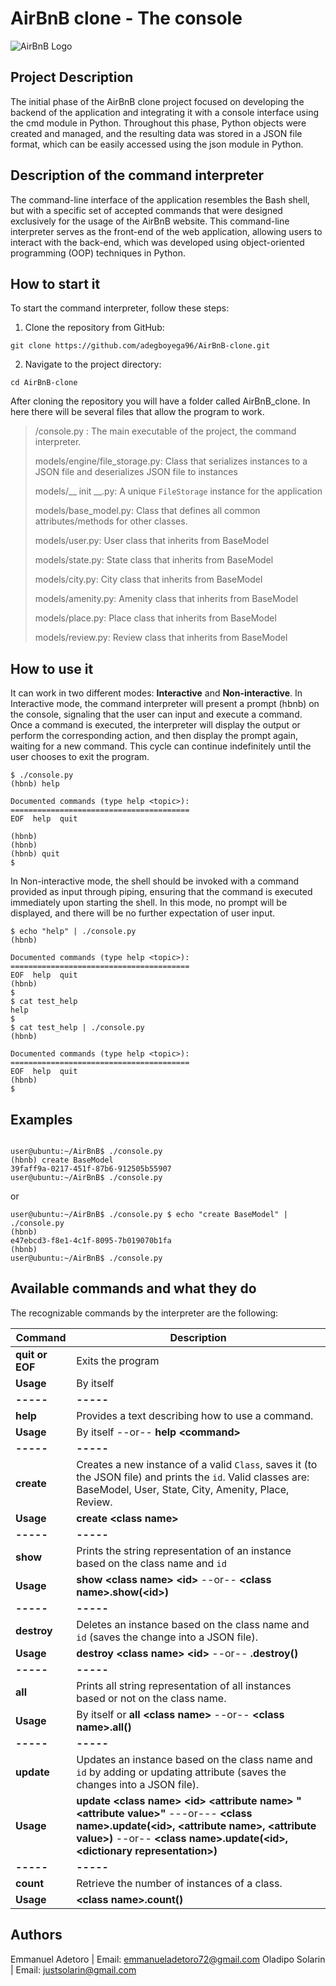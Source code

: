 # AirBnB clone - The console
![AirBnB Logo](https://miro.medium.com/v2/resize:fit:1400/0*NChTo-XqLOxLabIW)

## Project Description
The initial phase of the AirBnB clone project focused on developing the backend of the application and integrating it with a console interface using the cmd module in Python. Throughout this phase, Python objects were created and managed, and the resulting data was stored in a JSON file format, which can be easily accessed using the json module in Python.

## Description of the command interpreter
The command-line interface of the application resembles the Bash shell, but with a specific set of accepted commands that were designed exclusively for the usage of the AirBnB website. This command-line interpreter serves as the front-end of the web application, allowing users to interact with the back-end, which was developed using object-oriented programming (OOP) techniques in Python.

## How to start it
To start the command interpreter, follow these steps:
1. Clone the repository from GitHub:
```
git clone https://github.com/adegboyega96/AirBnB-clone.git
```
2. Navigate to the project directory:
```
cd AirBnB-clone
```
After cloning the repository you will have a folder called AirBnB_clone. In here there will be several files that allow the program to work.

> /console.py : The main executable of the project, the command interpreter.
>
> models/engine/file_storage.py: Class that serializes instances to a JSON file and deserializes JSON file to instances
> 
> models/__ init __.py:  A unique `FileStorage` instance for the application
> 
> models/base_model.py: Class that defines all common attributes/methods for other classes.
> 
> models/user.py: User class that inherits from BaseModel
> 
>models/state.py: State class that inherits from BaseModel
>
>models/city.py: City class that inherits from BaseModel
>
>models/amenity.py: Amenity class that inherits from BaseModel
>
>models/place.py: Place class that inherits from BaseModel
>
>models/review.py: Review class that inherits from BaseModel

## How to use it
It can work in two different modes:
**Interactive** and **Non-interactive**.
In Interactive mode, the command interpreter will present a prompt (hbnb) on the console, signaling that the user can input and execute a command. Once a command is executed, the interpreter will display the output or perform the corresponding action, and then display the prompt again, waiting for a new command. This cycle can continue indefinitely until the user chooses to exit the program.


```
$ ./console.py
(hbnb) help

Documented commands (type help <topic>):
========================================
EOF  help  quit

(hbnb) 
(hbnb) 
(hbnb) quit
$
```

In Non-interactive mode, the shell should be invoked with a command provided as input through piping, ensuring that the command is executed immediately upon starting the shell. In this mode, no prompt will be displayed, and there will be no further expectation of user input.

```
$ echo "help" | ./console.py
(hbnb)

Documented commands (type help <topic>):
========================================
EOF  help  quit
(hbnb) 
$
$ cat test_help
help
$
$ cat test_help | ./console.py
(hbnb)

Documented commands (type help <topic>):
========================================
EOF  help  quit
(hbnb) 
$
```

## Examples
```

user@ubuntu:~/AirBnB$ ./console.py
(hbnb) create BaseModel
39faff9a-0217-451f-87b6-912505b55907
user@ubuntu:~/AirBnB$ ./console.py

```

or

```
user@ubuntu:~/AirBnB$ ./console.py $ echo "create BaseModel" | ./console.py
(hbnb)
e47ebcd3-f8e1-4c1f-8095-7b019070b1fa
(hbnb)
user@ubuntu:~/AirBnB$ ./console.py
```

## Available commands and what they do

The recognizable commands by the interpreter are the following:

|Command| Description |
|--|--|
| **quit or EOF** | Exits the program |
| **Usage** | By itself |
| **-----** | **-----** |
| **help** | Provides a text describing how to use a command.  |
| **Usage** | By itself --or-- **help <command\>** |
| **-----** | **-----** |
| **create** | Creates a new instance of a valid `Class`, saves it (to the JSON file) and prints the `id`.  Valid classes are: BaseModel, User, State, City, Amenity, Place, Review. |
| **Usage** | **create <class name\>**|
| **-----** | **-----** |
| **show** | Prints the string representation of an instance based on the class name and `id`  |
| **Usage** | **show <class name\> <id\>** --or-- **<class name\>.show(<id\>)**|
| **-----** | **-----** |
| **destroy** | Deletes an instance based on the class name and `id` (saves the change into a JSON file).  |
| **Usage** | **destroy <class name\> <id\>** --or-- **<class name>.destroy(<id>)** |
| **-----** | **-----** |
| **all** | Prints all string representation of all instances based or not on the class name.  |
| **Usage** | By itself or **all <class name\>** --or-- **<class name\>.all()** |
| **-----** | **-----** |
| **update** | Updates an instance based on the class name and `id` by adding or updating attribute (saves the changes into a JSON file).  |
| **Usage** | **update <class name\> <id\> <attribute name\> "<attribute value\>"** ---or--- **<class name\>.update(<id\>, <attribute name\>, <attribute value\>)** --or-- **<class name\>.update(<id\>, <dictionary representation\>)**|
| **-----** | **-----** |
| **count** | Retrieve the number of instances of a class.  |
| **Usage** | **<class name\>.count()** |

## Authors
Emmanuel Adetoro | Email: [emmanueladetoro72@gmail.com](mailto:emmanueladetoro72@gmail.com) 
Oladipo Solarin | Email: [justsolarin@gmail.com](mailto:justsolarin@gmail.com) 

